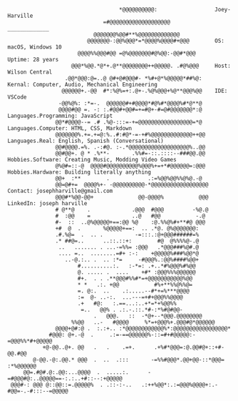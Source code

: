                                         
                                       *@@@@@@@@@@:                  Joey-Harville                            
                                  =#@@@@@@@@@@@@@@@@@@@              _____________                          
                               @@@@@@@%@@#**%@@@@@@@@@@@@@                         
                             @@@@@@@-:@@%@@@*=*@@@@%@@@@#+@@@        OS: macOS, Windows 10                        
                          @@@@%%@@@#@@ =@%@@@@@@@#@%@@:-@@#*@@@      Uptime: 28 years                     
                        @@@*%@@.*@*+.@**@@@@@@@@++@@@@@. .#@%@@@     Host: Wilson Central                          
                      .@@*@@@:@=..@ @#+@#@@@#- *%#+@*%@@@@@*##%@:    Kernal: Computer, Audio, Mechanical Engineering                           
                     @@@@@@+.-@@  #*:%@%=+:.@+-.%@%@@@+%@**@@@%@@    IDE: VSCode                 
                    -@@%@%: :*=-.  @@@@@@#+#@@@@*#@%#*@@@@%#*@**@                          
                    @@@@#@@ =. -: :.#@@#+@@#=+=#@+-#=@#@@@@@@@*:@    Languages.Programming: JavaScript                 
                   @@*#@@@@--= .# .%@-:::=-+=@@@@@@@@@@@@@@@@@=*@    Languages.Computer: HTML, CSS, Markdown                      
                   @@@@@@@%.+=.+=@:%..#:#@*-=-+#%@@@@@@@@@@@@@++@@   Languages.Real: English, Spanish (Conversational)                     
                   @@#@@@@.=%. .-:#@. :-.*@@@@@@@@@@@@@@@@@@@%..@@                
                   @@#@@+. @ * .%**-       .%%#=-::.::::--###@@.@@   Hobbies.Software: Creating Music, Modding Video Games                        
                   @%@#=::-@  @@@@#@@@@@@@@@@%@@@%+=+*#@@@@@@=:@@@   Hobbies.Hardware: Building literally anything                      
                   @@+  :**        .            .:=%@@%@@%%@%@.-@                      
                   @@=@#+=  @@@@%+- -@@@@@@@@@@-*@@@@@@@@@@@@@@@@@@  Contact: josephharville@gmail.com                         
                   @@@#*%@@-@@+              @@-@@@@%           @@@  LinkedIn: joseph harville                       
                   # @**@    .             .@@@  #@@@         -%@.@                       
                   #  :@@    =             ..@   #@@           -.@                       
                   #-  ::  ..@%@@@@@+==:@@ %@    :@.%%@%#+**#@ @@@                        
                   +#  @  .       %@@@@@+==:  .. .*@. @%@@@@@@@:                          
                   .#.%@=  .  .. .          -=:::.:@+@@@######=%                          
                   .* ##@=..      ..::.::+:        #@  @%%%%@-.@                          
                    ..   ....... . ...-=%%= :@@@   .*@@@###%@#.@                          
                    .... =..  ........=#+ :-:    +@@@@@%###%@@*@                          
                      ..-@.:.. .  .. :*=     -#@@@%.:@@%####%@@+                          
                          #..........:.   :-*=: .+..*#%@@@%#%@@                           
                          @. ..... .  ....    +#* :@@@%%%@@@@@@                           
                          #+.  . . .**@@@#%%#*=+@@@@@@@@@@@%@@                            
                          * *   .:. +@@           #%+**%%@%%@=                            
                          =. @:.  ..    .:.....--#*+=%***@@@@                             
                          :=  @- ..-:.  ...---=+#+@@@%%@@@@                               
                          .+   #@:   :.==...:..+*=*+%@@%%                                 
                           =..   @@% . .:.-.::.*#-:*%#@#@@-                               
                               .   @@@.   ::  -*@+--*@@@.@@@@@@@@                         
                        %%@@   ..-   #@@@@     %*=+@@@%+.@@@#@*@@@@@@                     
                   @@@@+@#:@ .  :.:+.. :*@@@@@@@@@@@@%*:@@@@@@@@@@@@@@@@@*                
                 #@@@: @+.-@  .     .:=-==@@@@@@%-::=#+#@@@@@:-=@@@%%*#+@@@@@             
               +@-@@..@+. @@   .   .    .=+.      .+%#*@@@=:@.@@#@+::+#-@@.#@@            
            @-@@.-@:.@@.* @@@  .  ..  .:::       -=%%#@@@*.@@+@@-::*@@@=  :*%@@@@@@       
         @@=.#@#.@:.@@:...@@@@  .  .....:.      -=#@@@#@:..@@@@@==-:.:..+#::--:+@@@@@     
     @@@#-: @@@ @::@@::=.@@@@@%  . .::-:-..   .:++%@@*:.:=@@@%@@@@+:.-#@@=-.-#:::--=@@@@@ 

     
